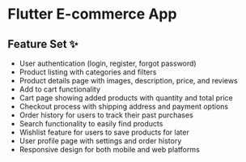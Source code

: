 # Flutter E-commerce App

## Feature Set ✨
- User authentication (login, register, forgot password)
- Product listing with categories and filters
- Product details page with images, description, price, and reviews
- Add to cart functionality
- Cart page showing added products with quantity and total price
- Checkout process with shipping address and payment options
- Order history for users to track their past purchases
- Search functionality to easily find products
- Wishlist feature for users to save products for later
- User profile page with settings and order history
- Responsive design for both mobile and web platforms



